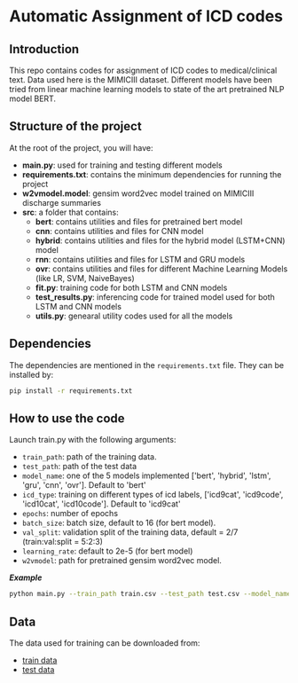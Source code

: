 # Automatic Assignment of ICD codes

## Introduction
This repo contains codes for assignment of ICD codes to medical/clinical text. Data used here is the MIMICIII dataset. Different models have been tried from linear machine learning models to state of the art pretrained NLP model BERT.

## Structure of the project

At the root of the project, you will have:

- **main.py**: used for training and testing different models
- **requirements.txt**: contains the minimum dependencies for running the project
- **w2vmodel.model**: gensim word2vec model trained on MIMICIII discharge summaries
- **src**: a folder that contains:
  - **bert**: contains utilities and files for pretrained bert model
  - **cnn**: contains utilities and files for CNN model
  - **hybrid**: contains utilities and files for the hybrid model (LSTM+CNN) model
  - **rnn**: contains utilities and files for LSTM and GRU models
  - **ovr**: contains utilities and files for different Machine Learning Models (like LR, SVM, NaiveBayes)
  - **fit.py**: training code for both LSTM and CNN models
  - **test_results.py**: inferencing code for trained model used for both LSTM and CNN models
  - **utils.py**: genearal utility codes used for all the models

## Dependencies
 The dependencies are mentioned in the `requirements.txt` file.
 They can be installed by:
 ```bash
pip install -r requirements.txt
```

## How to use the code

Launch train.py with the following arguments:

- `train_path`: path of the training data. 
- `test_path`: path of the test data
- `model_name`: one of the 5 models implemented ['bert', 'hybrid', 'lstm', 'gru', 'cnn', 'ovr']. Default to 'bert'
- `icd_type`: training on different types of icd labels, ['icd9cat', 'icd9code', 'icd10cat', 'icd10code']. Default to 'icd9cat'
- `epochs`: number of epochs 
- `batch_size`: batch size, default to 16 (for bert model).
- `val_split`: validation split of the training data, default = 2/7 (train:val:split = 5:2:3)
- `learning_rate`: default to 2e-5 (for bert model)
- `w2vmodel`: path for pretrained gensim word2vec model.

***Example***
```bash
python main.py --train_path train.csv --test_path test.csv --model_name cnn
```

## Data
The data used for training can be downloaded from:
- [train data](https://drive.google.com/file/d/1--ZVpt614neHN9erxmsg6s6aGInThJ22/view?usp=sharing)
- [test data](https://drive.google.com/file/d/1-4tp0og0I7KyNMoqF2_t1smu0_GqQCVf/view?usp=sharing)

